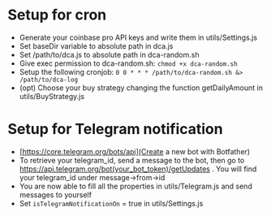 # Setup for cron

- Generate your coinbase pro API keys and write them in utils/Settings.js
- Set baseDir variable to absolute path in dca.js
- Set /path/to/dca.js to absolute path in dca-random.sh
- Give exec permission to dca-random.sh: `chmod +x dca-random.sh`
- Setup the following cronjob: `0 0 * * * /path/to/dca-random.sh &> /path/to/dca-log`
- (opt) Choose your buy strategy changing the function getDailyAmount in utils/BuyStrategy.js


# Setup for Telegram notification

- [https://core.telegram.org/bots/api](Create a new bot with Botfather)
- To retrieve your telegram_id, send a message to the bot, then go to https://api.telegram.org/bot(your_bot_token)/getUpdates . You will find your telegram_id under message->from->id
- You are now able to fill all the properties in utils/Telegram.js and send messages to yourself
- Set ```isTelegramNotificationOn``` = true in utils/Settings.js

